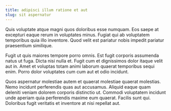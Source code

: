 ```yaml
---
title: adipisci illum ratione et aut
slug: sit aspernatur
---
```


Quis voluptate atque magni quos doloribus esse numquam. Eos saepe at excepturi eaque rerum in voluptates minus. Fugiat qui ab voluptatem temporibus quia illo inventore. Quod velit est pariatur nobis impedit pariatur praesentium similique.

Fugit ut quis maiores tempore porro omnis. Est fugit corporis assumenda natus ut fuga. Dicta nisi nulla et. Fugit cum et dignissimos dolor itaque velit aut in. Amet et voluptas totam animi laborum quaerat temporibus sequi enim. Porro dolor voluptates cum cum aut et odio incidunt.

Quos aspernatur molestiae autem et quaerat molestiae quaerat molestias. Nemo incidunt perferendis quas aut accusamus. Aliquid eaque quam deleniti veniam dolorem corporis distinctio ut. Commodi voluptatem incidunt unde aperiam quia perferendis maxime eum quaerat. Facilis sunt qui. Doloribus fugit veritatis et inventore at nisi repellat aut.
